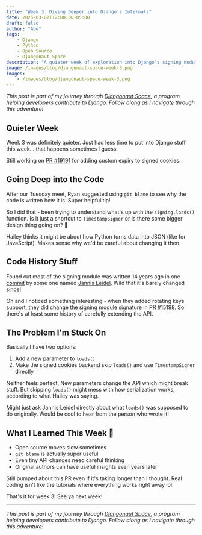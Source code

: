 ```yaml
---
title: "Week 3: Diving Deeper into Django's Internals"
date: 2025-03-07T12:00:00-05:00
draft: false
author: "Abe"
tags:
    - Django
    - Python
    - Open Source
    - Djangonaut Space
description: "A quieter week of exploration into Django's signing module codebase"
image: /images/blog/djangonaut-space-week-3.png
images: 
    - /images/blog/djangonaut-space-week-3.png
---
```


*This post is part of my journey through [Djangonaut Space](https://djangonaut.space/), a program helping developers contribute to Django. Follow along as I navigate through this adventure!*

## Quieter Week

Week 3 was definitely quieter. Just had less time to put into Django stuff this week... that happens sometimes I guess.

Still working on [PR #19191](https://github.com/django/django/pull/19191) for adding custom expiry to signed cookies.

## Going Deep into the Code

After our Tuesday meet, Ryan suggested using `git blame` to see why the code is written how it is. Super helpful tip!

So I did that - been trying to understand what's up with the `signing.loads()` function. Is it just a shortcut to `TimestampSigner` or is there some bigger design thing going on? 🤔

Hailey thinks it might be about how Python turns data into JSON (like for JavaScript). Makes sense why we'd be careful about changing it then.

## Code History Stuff

Found out most of the signing module was written 14 years ago in one [commit](https://github.com/django/django/commit/f60d42846365b2bf2f1c9bc7a3007c303122a20b) by some one named [Jannis Leidel](https://github.com/jezdez). Wild that it's barely changed since!

Oh and I noticed something interesting - when they added rotating keys support, they did change the signing module signature in [PR #15198](https://github.com/django/django/pull/15198). So there's at least some history of carefully extending the API.

## The Problem I'm Stuck On

Basically I have two options:

1. Add a new parameter to `loads()`
2. Make the signed cookies backend skip `loads()` and use `TimestampSigner` directly

Neither feels perfect. New parameters change the API which might break stuff. But skipping `loads()` might mess with how serialization works, according to what Hailey was saying.

Might just ask Jannis Leidel directly about what `loads()` was supposed to do originally. Would be cool to hear from the person who wrote it!

## What I Learned This Week 🧠

- Open source moves slow sometimes
- `git blame` is actually super useful
- Even tiny API changes need careful thinking
- Original authors can have useful insights even years later

Still pumped about this PR even if it's taking longer than I thought. Real coding isn't like the tutorials where everything works right away lol.

That's it for week 3! See ya next week!

---

*This post is part of my journey through [Djangonaut Space](https://djangonaut.space/), a program helping developers contribute to Django. Follow along as I navigate through this adventure!*

